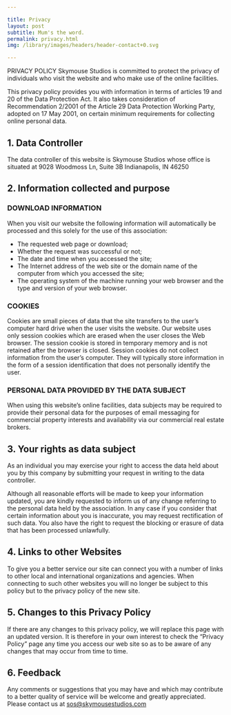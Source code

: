 ```yaml
---

title: Privacy
layout: post
subtitle: Mum's the word.
permalink: privacy.html
img: /library/images/headers/header-contact+0.svg

---
```


PRIVACY POLICY
Skymouse Studios is committed to protect the privacy of individuals who visit the website and who make use of the online facilities.

This privacy policy provides you with information in terms of articles 19 and 20 of the Data Protection Act. It also takes consideration of Recommendation 2/2001 of the Article 29 Data Protection Working Party, adopted on 17 May 2001, on certain minimum requirements for collecting online personal data.

## 1. Data Controller

The data controller of this website is Skymouse Studios whose office is situated at 9028 Woodmoss Ln, Suite 3B Indianapolis, IN 46250

## 2. Information collected and purpose

### DOWNLOAD INFORMATION
When you visit our website the following information will automatically be processed and this solely for the use of this association:
+ The requested web page or download;
+ Whether the request was successful or not;
+ The date and time when you accessed the site;
+ The Internet address of the web site or the domain name of the computer from which you accessed the site;
+ The operating system of the machine running your web browser and the type and version of your web browser.

### COOKIES
Cookies are small pieces of data that the site transfers to the user’s computer hard drive when the user visits the website. Our website uses only session cookies which are erased when the user closes the Web browser. The session cookie is stored in temporary memory and is not retained after the browser is closed. Session cookies do not collect information from the user’s computer. They will typically store information in the form of a session identification that does not personally identify the user.

### PERSONAL DATA PROVIDED BY THE DATA SUBJECT
When using this website’s online facilities, data subjects may be required to provide their personal data for the purposes of email messaging for commercial property interests and availability via our commercial real estate brokers.

## 3. Your rights as data subject

As an individual you may exercise your right to access the data held about you by this company by submitting your request in writing to the data controller.

Although all reasonable efforts will be made to keep your information updated, you are kindly requested to inform us of any change referring to the personal data held by the association. In any case if you consider that certain information about you is inaccurate, you may request rectification of such data. You also have the right to request the blocking or erasure of data that has been processed unlawfully.

## 4. Links to other Websites

To give you a better service our site can connect you with a number of links to other local and international organizations and agencies. When connecting to such other websites you will no longer be subject to this policy but to the privacy policy of the new site.

## 5. Changes to this Privacy Policy

If there are any changes to this privacy policy, we will replace this page with an updated version. It is therefore in your own interest to check the “Privacy Policy” page any time you access our web site so as to be aware of any changes that may occur from time to time.

## 6. Feedback

Any comments or suggestions that you may have and which may contribute to a better quality of service will be welcome and greatly appreciated. Please contact us at sos@skymousestudios.com